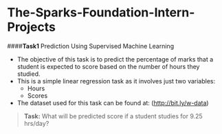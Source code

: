 # The-Sparks-Foundation-Intern-Projects

####**Task1** Prediction Using Supervised Machine Learning
- The objective of this task is to predict the percentage of marks that a student is expected to score based on the number of hours they studied.
- This is a simple linear regression task as it involves just two variables:
  * Hours 
  * Scores 
- The dataset used for this task can be found at: (http://bit.ly/w-data)

 > **Task:** What will be predicted score if a student studies for 9.25 hrs/day?
